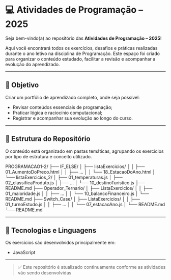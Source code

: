 # 💻 Atividades de Programação – 2025

Seja bem-vindo(a) ao repositório das **Atividades de Programação – 2025**!

Aqui você encontrará todos os exercícios, desafios e práticas realizadas durante o ano letivo na disciplina de Programação. Este espaço foi criado para organizar o conteúdo estudado, facilitar a revisão e acompanhar a evolução do aprendizado.

---

## 🎯 Objetivo

Criar um portfólio de aprendizado completo, onde seja possível:

- Revisar conteúdos essenciais de programação;
- Praticar lógica e raciocínio computacional;
- Registrar e acompanhar sua evolução ao longo do curso.

---

## 📁 Estrutura do Repositório

O conteúdo está organizado em pastas temáticas, agrupando os exercícios por tipo de estrutura e conceito utilizado.

PROGRAMACAO1-2/
├── IF_ELSE/
│ ├── listaExercicios/
│ │ ├── 01_AumentoDoPreco.html
│ │ ├── ...
│ │ └── 18_EstacaoDoAno.html
│ └── listaExercicios_2/
│ ├── 01_temperaturas.js
│ ├── 02_classificaProduto.js
│ ├── ...
│ └── 10_destinoTuristico.js
├── README.md
├── Operador_Ternario/
│ ├── ListaExercicios/
│ │ ├── 01_maioridade.js
│ │ ├── ...
│ │ └── 10_balancoFinanceiro.js
│ └── README.md
├── Switch_Case/
│ ├── ListaExercicios/
│ │ ├── 01_turnoEstudo.js
│ │ ├── ...
│ │ └── 07_estacaoAno.js
│ └── README.md
└── README.md

---

## 📝 Tecnologias e Linguagens

Os exercícios são desenvolvidos principalmente em:

- JavaScript

---

> ✅ Este repositório é atualizado continuamente conforme as atividades vão sendo desenvolvidas
